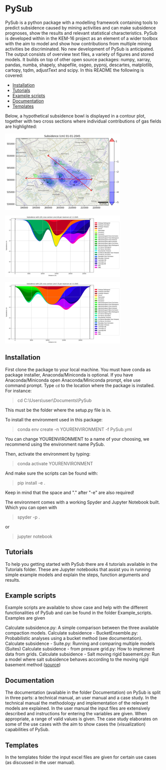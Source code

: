 # PySub
PySub is a python package with a modelling framework containing tools to predict subsidence caused by mining activities and can make subsidence prognoses, show the results and relevant statistical characteristics. PySub is developed within in the KEM-16 project as an element of a wider toolbox with the aim to model and show how contributions from multiple mining activities be discriminated. No new development of PySub is anticipated.
The output consists of overview text files, a variety of figures and stored models. It builds on top of other open source packages: numpy, xarray, pandas, numba, shapely, shapefile, osgeo, pyproj, descartes, matplotlib, cartopy, tqdm, adjustText and scipy.
In this README the following is covered:
- [Installation](Installation)
- [Tutorials](Tutorials)
- [Example scripts](Example-scripts)
- [Documentation](Documentation)
- [Templates](Templates)

Below, a hypothetical subsidence bowl is displayed in a contour plot, together with two cross sections where individual contributions of gas fields are highlighted:

![Model](https://github.com/TNO/PySub/blob/main/Subsidence_bowl_topview.png?raw=True)

![Model](https://github.com/TNO/PySub/blob/main/Subsidence_bowl_AB.png)

![Model](https://github.com/TNO/PySub/blob/main/Subsidence_bowl_CD.png)

## Installation
First clone the package to your local machine. You must have conda as package installer, Anaconda/Miniconda is optional. If you have Anaconda/Miniconda open Anaconda/Miniconda prompt, else use command prompt. Type `cd` to the location where the package is installed. For instance:
>cd C:\Users\user\Documents\PySub

This must be the folder where the setup.py file is in.

To install the environment used in this package:
>conda env create -n YOURENVIRONMENT -f PySub.yml

You can change YOURENVIRONMENT to a name of your choosing, we recommend using the environment name PySub.

Then, activate the environment by typing:
>conda activate YOURENVIRONMENT

And make sure the scripts can be found with:
>pip install -e .

Keep in mind that the space and "." after "-e" are also required!

The environment comes with a working Spyder and Jupyter Notebook built. Which you can open with
> spyder -p .

or
>jupyter notebook

## Tutorials
To help you getting started with PySub there are 4 tutorials available in the Tutorials folder. These are Jupyter notebooks that assist you in running simple example models and explain the steps, function arguments and results.

## Example scripts
Example scripts are available to show case and help with the different functionalities of PySub and can be found in the folder Example_scripts. Examples are given

Calculate subsidence.py: A simple comparison between the three available compaction models.
Calculate subsidence - BucketEnsemble.py: Probabilistic analyses using a bucket method (see documentation).
Calculate subsidence - Suite.py: Running and comparing multiple models (Suites)
Calculate subsidence - from pressure grid.py: How to implement data from grids.
Calculate subsidence - Salt moving rigid basement.py: Run a model where salt subsidence behaves according to the moving rigid basement method ([source](https://www.nlog.nl/sites/default/files/tno_rapport_waddenzee_final_v17092012_public%20version%20-gelakt.pdf))

## Documentation
The documentation (available in the folder Documentation) on PySub is split in three parts: a technical manual, an user manual and a case study. In the technical manual the methodology and implementation of the relevant models are explained. In the user manual the input files are extensively described and instructions for entering the variables are given. When appropriate, a range of valid values is given. The case study elaborates on some of the use cases with the aim to show cases the (visualization) capabilities of PySub.

## Templates
In the templates folder the input excel files are given for certain use cases (as discussed in the user manual).
